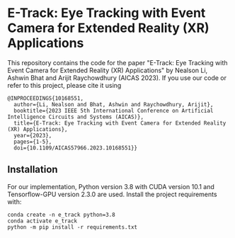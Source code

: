 # E-Track: Eye Tracking with Event Camera for Extended Reality (XR) Applications

This repository contains the code for the paper "E-Track: Eye Tracking with Event Camera for Extended Reality (XR) Applications" by Nealson Li, Ashwin Bhat and Arijit Raychowdhury (AICAS 2023). If you use our code or refer to this project, please cite it using

```
@INPROCEEDINGS{10168551,
  author={Li, Nealson and Bhat, Ashwin and Raychowdhury, Arijit},
  booktitle={2023 IEEE 5th International Conference on Artificial Intelligence Circuits and Systems (AICAS)}, 
  title={E-Track: Eye Tracking with Event Camera for Extended Reality (XR) Applications}, 
  year={2023},
  pages={1-5},
  doi={10.1109/AICAS57966.2023.10168551}}
```


## Installation
For our implementation, Python version 3.8 with CUDA version 10.1 and Tensorflow-GPU version 2.3.0 are used. Install the project
requirements with:
```
conda create -n e_track python=3.8
conda activate e_track
python -m pip install -r requirements.txt
```
